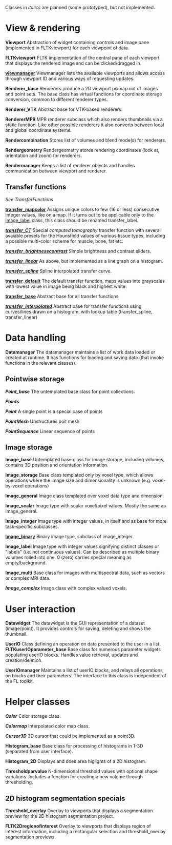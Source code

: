 Classes in _italics_ are planned (some prototyped), but not implemented.
# View & rendering #
**Viewport**
Abstraction of widget containing controls and image pane (implemented in FLTKviewport) for each viewpoint of data.

**FLTKviewport**
FLTK implementation of the central pane of each viewport that displays the rendered image and can be clicked/dragged in.

**[viewmanager](viewmanager.md)**
Viewmanager lists the available viewports and allows access through viewport ID and various ways of requesting updates.

**Renderer\_base**
Renderers produce a 2D viewport pixmap out of images and point sets. The base class has virtual functions for coordinate storage conversion, common to different renderer types.

**Renderer\_VTK**
Abstract base for VTK-based renderers.

**RendererMPR**
MPR renderer subclass which also renders thumbnails via a static function. Like other possible renderers it also converts between local and global coordinate systems.

**Rendercombination**
Stores list of volumes and blend mode(s) for renderers.

**Rendergeometry**
Rendergeometry stores rendering coordinates (look at, orientation and zoom) for renderers.

**Rendermanager**
Keeps a list of renderer objects and handles communication between viewport and renderer.

## Transfer functions ##

_See TransferFunctions_

**[transfer\_mapcolor](transfer_mapcolor.md)**
Assigns unique colors to few (16 or less) consecutive integer values, like on a map. If it turns out to be applicable only to the [image\_label](image_label.md) class, this class should be renamed transfer\_label.

_**[transfer\_CT](transfer_CT.md)**_
Special _computed tomography_ transfer function with several avaiable presets for the Hounsfield values of various tissue types, including a possible multi-color scheme for muscle, bone, fat etc.

_**[transfer\_brightnesscontrast](transfer_brightnesscontrast.md)**_
Simple brightness and contrast sliders.

_**[transfer\_linear](transfer_linear.md)**_
As above, but implemented as a line graph on a histogram.

_**[transfer\_spline](transfer_spline.md)**_
Spline interpolated transfer curve.

**[transfer\_default](transfer_default.md)**
The default transfer function, maps values into grayscales with lowest value in image being black and highest white.

**[transfer\_base](transfer_base.md)**
Abstract base for all transfer functions

_**[transfer\_interpolated](transfer_interpolated.md)**_
Abstract base for transfer functions using curves/lines drawn on a histogram, with lookup table (transfer\_spline, transfer\_linear)

# Data handling #
**Datamanager**
The datamanager maintains a list of work data loaded or created at runtime. It has functions for loading and saving data (that invoke functions in the relevant classes).

## Pointwise storage ##
_**Point\_base**_
The untemplated base class for point collections.

_**Points**_

_**Point**_
A single point is a special case of points

_**PointMesh**_
Unstructures poit mesh

_**PointSequence**_
Linear sequence of points

## Image storage ##
**Image\_base**
Untemplated base class for image storage, including volumes, contains 3D position and orientation information.

**Image\_storage**
Base class templated only by voxel type, which allows operations where the image size and dimensionality is unknown (e.g. voxel-by-voxel operations)

**Image\_general**
Image class templated over voxel data type and dimension.

**Image\_scalar**
Image type with scalar voxel/pixel values. Mostly the same as image\_general.

**Image\_integer**
Image type with integer values, in itself and as base for more task-specific subclasses.

**[Image\_binary](Image_binary.md)**
Binary image type, subclass of image\_integer.

**Image\_label**
Image type with integer values signifying distinct classes or "labels" (i.e. not continuous values). Can be described as multiple binary volumes rolled into one. 0 (zero) carries special meaning as empty/background.


**Image\_multi**
Base class for images with multispectral data, such as vectors or complex MRI data.

_**Image\_complex**_
Image class with complex valued voxels.

# User interaction #
**Datawidget**
The datawidget is the GUI representation of a dataset (image/point). It provides controls for saving, deleting and shows the thumbnail.

**UserIO**
Class defining an operation on data presented to the user in a list.
**FLTKuserIOparameter\_base**
Base class for numerous parameter widgets populating userIO blocks. Handles value retrieval, updates and creation/deletion.

**UserIOmanager**
Maintains a list of userIO blocks, and relays all operations on blocks and their parameters. The interface to this class is independent of the FL toolkit.

# Helper classes #
_**Color**_
Color storage class.

_**Colormap**_
Interpolated color map class.

_**Cursor3D**_
3D cursor that could be implemented as a point3D.

**Histogram\_base**
Base class for processing of histograms in 1-3D (separated from user interface).

**Histogram\_2D**
Displays and does area higlights of a 2D histogram.

**Thresholdparvalue**
N-dimensional threshold values with optional shape variations. Includes a function for creating a new volume through thresholding.

## 2D histogram segmentation specials ##
**Threshold\_overlay**
Overlay to viewports that displays a segmentation preview for the 2D histogram segmentation project.

**FLTK2Dregionofinterest**
Overlay to viewports that displays region of interest information, including a rectangular selection and threshold\_overlay segmentation previews.
